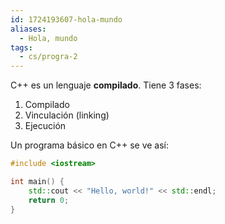 ```yaml
---
id: 1724193607-hola-mundo
aliases:
  - Hola, mundo
tags:
  - cs/progra-2
---
```


C++ es un lenguaje **compilado**. Tiene 3 fases:

1. Compilado
2. Vinculación (linking)
3. Ejecución

Un programa básico en C++ se ve así:

```cpp
#include <iostream>

int main() {
    std::cout << "Hello, world!" << std::endl;
    return 0;
}
```
